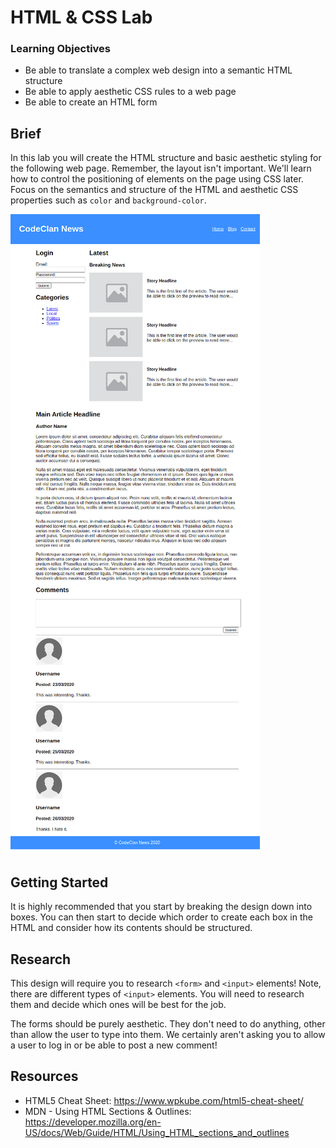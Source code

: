 # HTML & CSS Lab

### Learning Objectives

- Be able to translate a complex web design into a semantic HTML structure
- Be able to apply aesthetic CSS rules to a web page
- Be able to create an HTML form

## Brief

In this lab you will create the HTML structure and basic aesthetic styling for the following web page. Remember, the layout isn't important. We'll learn how to control the positioning of elements on the page using CSS later. Focus on the semantics and structure of the HTML and aesthetic CSS properties such as `color` and `background-color`.

![Finished web page](images/finished-page.png)

## Getting Started

It is highly recommended that you start by breaking the design down into boxes. You can then start to decide which order to create each box in the HTML and consider how its contents should be structured.

## Research

This design will require you to research `<form>` and `<input>` elements! Note, there are different types of `<input>` elements. You will need to research them and decide which ones will be best for the job.

The forms should be purely aesthetic. They don't need to do anything, other than allow the user to type into them. We certainly aren't asking you to allow a user to log in or be able to post a new comment!

## Resources

- HTML5 Cheat Sheet: https://www.wpkube.com/html5-cheat-sheet/
- MDN - Using HTML Sections & Outlines: https://developer.mozilla.org/en-US/docs/Web/Guide/HTML/Using_HTML_sections_and_outlines
